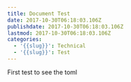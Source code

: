 ```yaml
---
title: Document Test
date: 2017-10-30T06:18:03.106Z
publishdate: 2017-10-30T06:18:03.106Z
lastmod: 2017-10-30T06:18:03.106Z
categories:
  - '{{slug}}': Technical
  - '{{slug}}': Test
---
```

First test to see the toml
